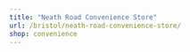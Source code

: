 ```yaml
---
title: "Neath Road Convenience Store"
url: /bristol/neath-road-convenience-store/
shop: convenience
---
```

